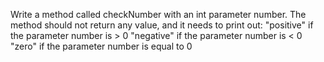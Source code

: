Write a method called checkNumber with an int parameter number.
        The method should not return any value, and it needs to print out:
        "positive" if the parameter number is > 0
        "negative" if the parameter number is < 0
        "zero" if the parameter number is equal to 0

